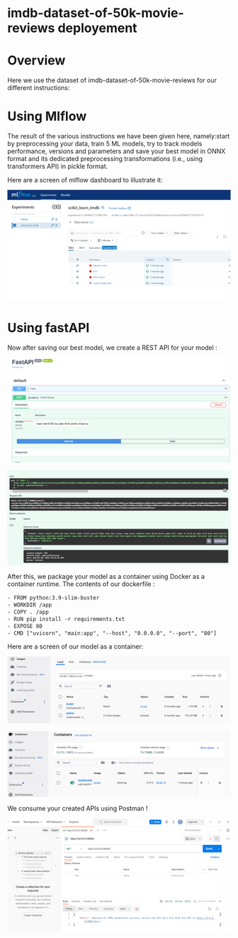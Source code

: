 # imdb-dataset-of-50k-movie-reviews deployement

# Overview
Here we use the dataset of imdb-dataset-of-50k-movie-reviews for our different instructions:

  # Using Mlflow
  The result of the various instructions we have been given here, namely:start by preprocessing your data, train 5 ML models, try to track models performance, versions and       parameters
  and save your best model in ONNX format and its dedicated preprocessing transformations
  (i.e., using transformers API) in pickle format.

  Here are a screen of mlflow dashboard to illustrate it:
  
   ![](images/dev1.PNG)

# Using fastAPI
Now after saving our best model, we create a REST API for your model :

![](images/dev2.PNG)

![](images/dev3.PNG)

After this, we package your model as a container using Docker as a container runtime. The contents of our dockerfile :

    - FROM python:3.9-slim-buster 
    - WORKDIR /app
    - COPY . /app
    - RUN pip install -r requirements.txt
    - EXPOSE 80
    - CMD ["uvicorn", "main:app", "--host", "0.0.0.0", "--port", "80"]
    
  Here are a screen of our model as a container:

  ![](images/dev45.PNG)

  ![](images/dev5.PNG)

We consume your created APIs using Postman ! 

![](images/dev4.PNG)



